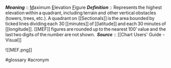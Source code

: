 ***Meaning*** :: <u>M</u>aximum <u>E</u>levation <u>F</u>igure
***Definition***    :: Represents the
highest elevation within a quadrant, including terrain and
other vertical obstacles (towers, trees, etc.). A quadrant on
[[Sectionals]] is the area bounded by ticked lines dividing each
30 [[minutes]] of [[latitude]] and each 30 minutes of [[longitude]].
[[MEF]] figures are rounded up to the nearest 100’ value and
the last two digits of the number are not shown. 
***Source***         :: [[Chart Users' Guide - Visual]]

![[MEF.png]]

#glossary #acronym